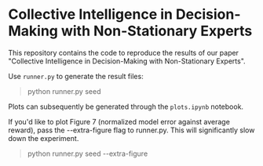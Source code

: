 # Collective Intelligence in Decision-Making with Non-Stationary Experts

This repository contains the code to reproduce the results of our paper "Collective Intelligence in Decision-Making with Non-Stationary Experts". 

Use `runner.py` to generate the result files:
> python runner.py seed 

Plots can subsequently be generated through the `plots.ipynb` notebook.

If you'd like to plot Figure 7 (normalized model error against average reward), pass the --extra-figure flag to runner.py. This will significantly slow down the experiment.
> python runner.py seed --extra-figure